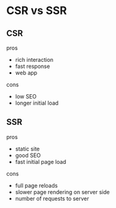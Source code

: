 # CSR vs SSR

## CSR

pros

- rich interaction
- fast response
- web app

cons

- low SEO
- longer initial load

## SSR

pros

- static site
- good SEO
- fast initial page load

cons

- full page reloads
- slower page rendering on server side
- number of requests to server
